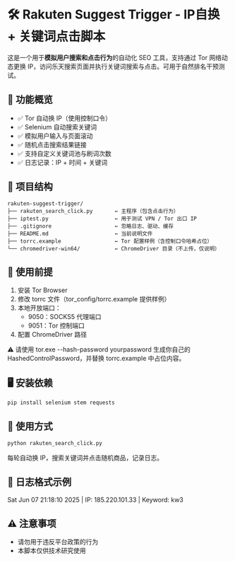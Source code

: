 # 🛠️ Rakuten Suggest Trigger - IP自换 + 关键词点击脚本

这是一个用于**模拟用户搜索和点击行为**的自动化 SEO 工具，支持通过 Tor 网络动态更换 IP，访问乐天搜索页面并执行关键词搜索与点击。可用于自然排名干预测试。

## 🎯 功能概览

- ✅ Tor 自动换 IP（使用控制口令）
- ✅ Selenium 自动搜索关键词
- ✅ 模拟用户输入与页面滚动
- ✅ 随机点击搜索结果链接
- ✅ 支持自定义关键词池与刷词次数
- ✅ 日志记录：IP + 时间 + 关键词

## 📁 项目结构

```
rakuten-suggest-trigger/
├── rakuten_search_click.py       ← 主程序（包含点击行为）
├── iptest.py                     ← 用于测试 VPN / Tor 出口 IP
├── .gitignore                    ← 忽略日志、驱动、缓存
├── README.md                     ← 当前说明文件
├── torrc.example                 ← Tor 配置样例（含控制口令哈希占位）
└── chromedriver-win64/           ← ChromeDriver 目录（不上传，仅说明）
```

## 🧩 使用前提

1. 安装 Tor Browser
2. 修改 torrc 文件（tor_config/torrc.example 提供样例）
3. 本地开放端口：
   - 9050：SOCKS5 代理端口
   - 9051：Tor 控制端口
4. 配置 ChromeDriver 路径

⚠️ 请使用 tor.exe --hash-password yourpassword 生成你自己的 HashedControlPassword，并替换 torrc.example 中占位内容。


## 🖥️ 安装依赖

```bash
pip install selenium stem requests
```

## 🚀 使用方式

```bash
python rakuten_search_click.py
```

每轮自动换 IP，搜索关键词并点击随机商品，记录日志。

## 📝 日志格式示例

Sat Jun 07 21:18:10 2025 | IP: 185.220.101.33 | Keyword: kw3

## ⚠️ 注意事项

- 请勿用于违反平台政策的行为
- 本脚本仅供技术研究使用
